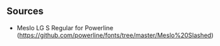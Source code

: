 Sources
-------
- Meslo LG S Regular for Powerline
(https://github.com/powerline/fonts/tree/master/Meslo%20Slashed)
